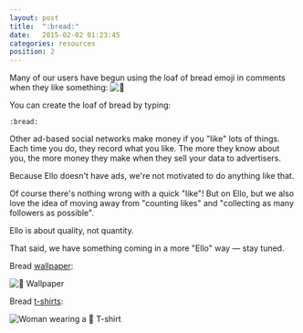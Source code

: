 ```yaml
---
layout: post
title:  ":bread:"
date:   2015-02-02 01:23:45
categories: resources
position: 2
---
```

Many of our users have begun using the loaf of bread emoji in comments when they like something: ![:bread:](https://d2r3yqi5wwm1w7.cloudfront.net/images/emoji/unicode/1f35e.png)

You can create the loaf of bread by typing:

```
:bread:
```

Other ad-based social networks make money if you "like" lots of things. Each time you do, they record what you like. The more they know about you, the more money they make when they sell your data to advertisers.

Because Ello doesn't have ads, we're not motivated to do anything like that.

Of course there's nothing wrong with a quick "like"! But on Ello, but we also love the idea of moving away from "counting likes" and "collecting as many followers as possible".

Ello is about quality, not quantity.

That said, we have something coming in a more "Ello" way — stay tuned.

Bread [wallpaper](https://ello.co/wtf/post/wallpapers):

![:bread: Wallpaper](https://d324imu86q1bqn.cloudfront.net/uploads/asset/attachment/1877350/ello-xhdpi-66312e5a.jpg)

Bread [t-shirts](http://ello.threadless.com/#/product/bread/mens):

![Woman wearing a :bread: T-shirt](https://d324imu86q1bqn.cloudfront.net/uploads/asset/attachment/1877351/ello-xhdpi-c12a5128.jpg)
